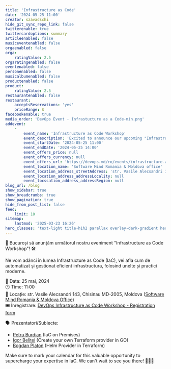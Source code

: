 ```yaml
---
title: 'Infrastructure as Code'
date: '2024-05-25 11:00'
creator: szavadschi
hide_git_sync_repo_link: false
twitterenable: true
twittercardoptions: summary
articleenabled: false
musiceventenabled: false
orgaenabled: false
orga:
    ratingValue: 2.5
orgaratingenabled: false
eventenabled: false
personenabled: false
musicalbumenabled: false
productenabled: false
product:
    ratingValue: 2.5
restaurantenabled: false
restaurant:
    acceptsReservations: 'yes'
    priceRange: $
facebookenable: true
media_order: 'DevOps Event - Infrastucture as a Code-min.png'
addevent:
    -
        event_name: 'Infrastructure as Code Workshop'
        event_description: 'Excited to announce our upcoming "Infrastructure as Code Workshop"!'
        event_startDate: '2024-05-25 11:00'
        event_endDate: '2024-05-25 14:00'
        event_offers_price: null
        event_offers_currency: null
        event_offers_url: 'https://devops.md/ro/events/infrastructure-as-code'
        event_location_name: 'Software Mind Romania & Moldova office'
        event_location_address_streetAddress: 'str. Vasile Alecsandri 143, Chisinau MD-2005, Moldova'
        event_location_address_addressLocality: null
        event_locssation_address_addressRegion: null
blog_url: /blog
show_sidebar: true
show_breadcrumbs: true
show_pagination: true
hide_from_post_list: false
feed:
    limit: 10
sitemap:
    lastmod: '2025-03-23 16:26'
hero_classes: 'text-light title-h1h2 parallax overlay-dark-gradient hero-large'
---
```


🚀 Bucuroși să anunțăm următorul nostru eveniment "Infrastructure as Code Workshop"! 🛠️

Ne vom adânci în lumea Infrastructure as Code (IaC), vei afla cum de automatizat și gestionat eficient infrastructura, folosind unelte și practici moderne.

📅 Data: 25 mai, 2024  
🕒 Time: 11:00  
📍 Locație: str. Vasile Alecsandri 143, Chisinau MD-2005, Moldova ([Software Mind Romania & Moldova Office](https://maps.app.goo.gl/LjuNeyjF5pU2teVF6))  
🎟️ Înregistrare: [DevOps Infrastructure as Code Workshop - Registration form](https://docs.google.com/forms/d/e/1FAIpQLSeQFoGQl9L_zsgfsRU3TTBu3O1RaBHInMMFzk5AA5fvFYewkA/viewform)

🗣 Prezentatori/Subiecte:  
- [Petru Burdian](https://www.linkedin.com/in/petru-burdian-87b5889a/) (IaC on Premises)
- [Igor Belitei](https://www.linkedin.com/in/igorbelite/) (Create your own Terraform provider in GO)  
- [Bogdan Platon](https://www.linkedin.com/in/bogdan-platon-7217911b0/) (Helm Provider in Terraform)

Make sure to mark your calendar for this valuable opportunity to supercharge your expertise in IaC. 
We can't wait to see you there! 🙌💡🐳 
